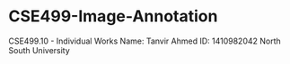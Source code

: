 # CSE499-Image-Annotation

CSE499.10 - Individual Works
Name: Tanvir Ahmed
ID: 1410982042
North South University